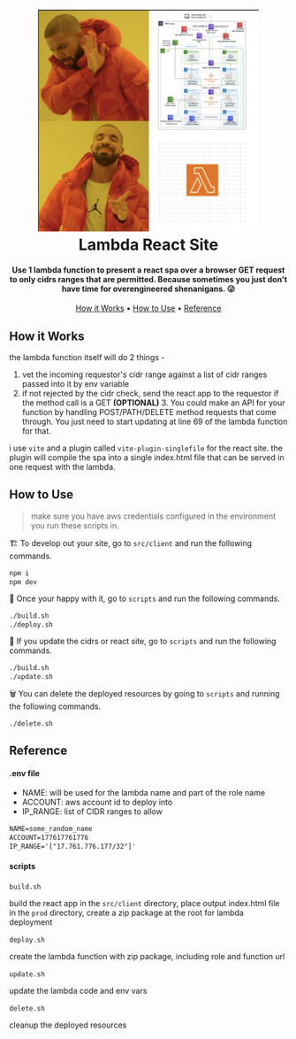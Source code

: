 <h1 align="center">
  <br>
  <img src="doc/title.png" alt="lambda react site" width="400"/>
  <br>
  Lambda React Site
  <br>
</h1>

<h4 align="center">Use 1 lambda function to present a react spa over a browser GET request to only cidrs ranges that are permitted. Because sometimes you just don't have time for overengineered shenanigans. 😜</h4>

<p align="center">
  <a href="#how-it-works">How it Works</a> •
  <a href="#how-to-use">How to Use</a> •
  <a href="#reference">Reference</a>
</p>

## How it Works

the lambda function itself will do 2 things - 
1. vet the incoming requestor's cidr range against a list of cidr ranges passed into it by env variable
2. if not rejected by the cidr check, send the react app to the requestor if the method call is a GET
**(OPTIONAL)** 3. You could make an API for your function by handling POST/PATH/DELETE method requests that come through. You just need to start updating at line 69 of the lambda function for that.

i use `vite` and a plugin called `vite-plugin-singlefile` for the react site. the plugin will compile the spa into a single index.html file that can be served in one request with the lambda.


## How to Use 

> make sure you have aws credentials configured in the environment you run these scripts in.


🏗️ To develop out your site, go to `src/client` and run the following commands.

```
npm i
npm dev
```

🚀 Once your happy with it, go to `scripts` and run the following commands.

```
./build.sh
./deploy.sh
```

🔄 If you update the cidrs or react site, go to `scripts` and run the following commands.

```
./build.sh
./update.sh
```

🗑️ You can delete the deployed resources by going to `scripts` and running the following commands.

```
./delete.sh
```


## Reference

#### .env file 

- NAME: will be used for the lambda name and part of the role name
- ACCOUNT: aws account id to deploy into
- IP_RANGE: list of CIDR ranges to allow

```
NAME=some_random_name
ACCOUNT=177617761776
IP_RANGE='["17.761.776.177/32"]'
```

#### scripts

`build.sh`

build the react app in the `src/client` directory, place output index.html file in the `prod` directory, create a zip package at the root for lambda deployment

`deploy.sh`

create the lambda function with zip package, including role and function url

`update.sh`

update the lambda code and env vars

`delete.sh`

cleanup the deployed resources


